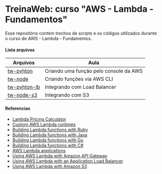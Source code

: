 # TreinaWeb: curso "AWS - Lambda - Fundamentos"

Esse repositório contém trechos de scripts e os códigos utilizados durante o curso de AWS - Lambda - Fundamentos.

#### Lista arquivos
| Arquivos | Aula |
| ------ | ------ |
[tw-pyhton](https://github.com/treinaweb/treinaweb-aws-lambda-fundamentos/tree/master/tw-pyhton) | Criando uma função pelo console da AWS |
[tw-node](https://github.com/treinaweb/treinaweb-aws-lambda-fundamentos/tree/master/tw-node) | Criando funções via AWS CLI |
[tw-pyhton-lb](https://github.com/treinaweb/treinaweb-aws-lambda-fundamentos/tree/master/tw-pyhton-lb) | Integrando com Load Balancer |
[tw-node-s3](https://github.com/treinaweb/treinaweb-aws-lambda-fundamentos/tree/master/tw-node-s3) | Integrando com S3 |

#### Referencias

 - [Lambda Pricing Calculator](https://s3.amazonaws.com/lambda-tools/pricing-calculator.html)
 - [Custom AWS Lambda runtimes](https://docs.aws.amazon.com/lambda/latest/dg/runtimes-custom.html)
 - [Building Lambda functions with Ruby](https://docs.aws.amazon.com/lambda/latest/dg/lambda-ruby.html)
 - [Building Lambda functions with Java](https://docs.aws.amazon.com/lambda/latest/dg/lambda-java.html)
 - [Building Lambda functions with Go](https://docs.aws.amazon.com/lambda/latest/dg/lambda-golang.html)
 - [Building Lambda functions with C#](https://docs.aws.amazon.com/lambda/latest/dg/lambda-csharp.html)
 - [AWS Lambda applications](https://docs.aws.amazon.com/lambda/latest/dg/deploying-lambda-apps.html)
 - [Using AWS Lambda with Amazon API Gateway](https://docs.aws.amazon.com/lambda/latest/dg/services-apigateway.html)
 - [Using AWS Lambda with an Application Load Balancer](https://docs.aws.amazon.com/lambda/latest/dg/services-alb.html)
 - [Using AWS Lambda with Amazon S3](https://docs.aws.amazon.com/lambda/latest/dg/with-s3.html)

